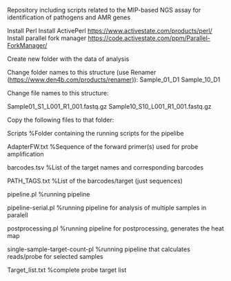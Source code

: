 Repository including scripts related to the MIP-based NGS assay for identification of pathogens and AMR genes 

Install Perl
Install ActivePerl https://www.activestate.com/products/perl/
Install parallel fork manager https://code.activestate.com/ppm/Parallel-ForkManager/

Create new folder with the data of analysis

Change folder names to this structure (use Renamer (https://www.den4b.com/products/renamer)):
Sample_01_D1
Sample_10_D1

Change file names to this structure:

Sample01_S1_L001_R1_001.fastq.gz
Sample10_S10_L001_R1_001.fastq.gz


Copy the following files to that folder:

Scripts
%Folder containing the running scripts for the pipelibe

AdapterFW.txt
%Sequence of the forward primer(s) used for probe amplification 

barcodes.tsv
%List of the target names and corresponding barcodes
 
PATH_TAGS.txt
%List of the barcodes/target (just sequences)

pipeline.pl
%running pipeline

pipeline-serial.pl
%running pipeline for analysis of multiple samples in paralell

postprocessing.pl
%running pipeline for postprocessing, generates the heat map

single-sample-target-count-pl
%running pipeline that calculates reads/probe for selected samples

Target_list.txt
%complete probe target list



